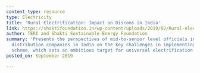 ```yaml
---
content_type: resource
type: Electricity
title: 'Rural Electrification: Impact on Discoms in India'
link: https://shaktifoundation.in/wp-content/uploads/2019/02/Rural-electrification-impact-on-distribution-companies-in-India.pdf
author: TERI and Shakti Sustainable Energy Foundation
summary: 'Presents the perspectives of mid-to-senior level officials in ten electricity
  distribution companies in India on the key challenges in implementing the Saubhagya
  scheme, which sets an ambitious target for universal electrification across India. '
posted_on: September 2019

---
```

